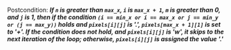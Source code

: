 Postcondition: ***If `n` is greater than `max_x`, `i` is `max_x + 1`, `m` is greater than 0, and `j` is 1, then if the condition `(i == min_x or i == max_x or j == min_y or (j == max_y))` holds and `pixels[i][j]` is '.', `pixels[max_x + 1][1]` is set to '+'. If the condition does not hold, and `pixels[i][j]` is 'w', it skips to the next iteration of the loop; otherwise, `pixels[i][j]` is assigned the value '.'***